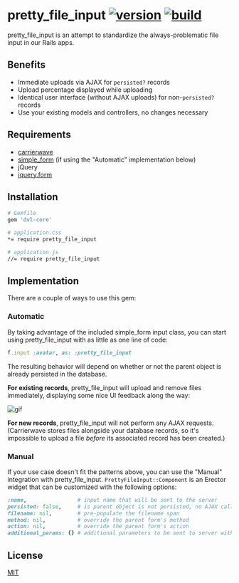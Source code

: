 pretty_file_input [![version]](http://rubygems.org/gems/pretty_file_input) [![build]](https://travis-ci.org/dobtco/pretty_file_input)
=======

pretty_file_input is an attempt to standardize the always-problematic file input in our Rails apps.

## Benefits

- Immediate uploads via AJAX for `persisted?` records
- Upload percentage displayed while uploading
- Identical user interface (without AJAX uploads) for non-`persisted?` records
- Use your existing models and controllers, no changes necessary

## Requirements

- [carrierwave](https://github.com/carrierwaveuploader/carrierwave)
- [simple_form](https://github.com/plataformatec/simple_form) (if using the "Automatic" implementation below)
- jQuery
- [jquery.form](https://github.com/malsup/form/)

## Installation

```sh
# Gemfile
gem 'dvl-core'

# application.css
*= require pretty_file_input

# application.js
//= require pretty_file_input
```

## Implementation

There are a couple of ways to use this gem:

### Automatic

By taking advantage of the included simple_form input class, you can start using pretty_file_input with as little as one line of code:

```rb
f.input :avatar, as: :pretty_file_input
```

The resulting behavior will depend on whether or not the parent object is already persisted in the database.

**For existing records**, pretty_file_input will upload and remove files immediately, displaying some nice UI feedback along the way:

![gif](https://s3.amazonaws.com/quickcast/3785/60141/quickcast.gif)

**For new records**, pretty_file_input will not perform any AJAX requests. (Carrierwave stores files alongside your database records, so it's impossible to upload a file _before_ its associated record has been created.)

### Manual

If your use case doesn't fit the patterns above, you can use the "Manual" integration with pretty_file_input. `PrettyFileInput::Component` is an Erector widget that can be customized with the following options:

```rb
:name,                # input name that will be sent to the server
persisted: false,     # is parent object is not persisted, no AJAX calls will be made
filename: nil,        # pre-populate the filename span
method: nil,          # override the parent form's method
action: nil,          # override the parent form's action
additional_params: {} # additional parameters to be sent to server with each request
```

## License

[MIT](http://dobtco.mit-license.org/)

[version]: https://img.shields.io/gem/v/pretty_file_input.svg
[build]: http://img.shields.io/travis/dobtco/pretty_file_input.svg
